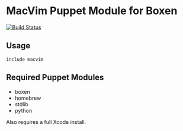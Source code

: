 # MacVim Puppet Module for Boxen

[![Build Status](https://travis-ci.org/boxen/puppet-macvim.png?branch=master)](https://travis-ci.org/boxen/puppet-macvim)

## Usage

```puppet
include macvim
```

## Required Puppet Modules

* boxen
* homebrew
* stdlib
* python

Also requires a full Xcode install.

